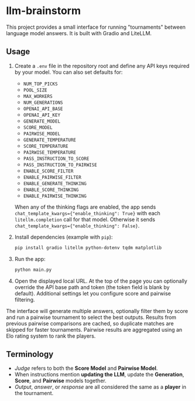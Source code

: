 # llm-brainstorm

This project provides a small interface for running "tournaments" between language model answers. It is built with Gradio and LiteLLM.

## Usage

1. Create a `.env` file in the repository root and define any API keys required by your model. You can also set defaults for:
   - `NUM_TOP_PICKS`
   - `POOL_SIZE`
   - `MAX_WORKERS`
   - `NUM_GENERATIONS`
   - `OPENAI_API_BASE`
   - `OPENAI_API_KEY`
   - `GENERATE_MODEL`
   - `SCORE_MODEL`
   - `PAIRWISE_MODEL`
   - `GENERATE_TEMPERATURE`
   - `SCORE_TEMPERATURE`
   - `PAIRWISE_TEMPERATURE`
   - `PASS_INSTRUCTION_TO_SCORE`
   - `PASS_INSTRUCTION_TO_PAIRWISE`
   - `ENABLE_SCORE_FILTER`
   - `ENABLE_PAIRWISE_FILTER`
   - `ENABLE_GENERATE_THINKING`
   - `ENABLE_SCORE_THINKING`
   - `ENABLE_PAIRWISE_THINKING`

   When any of the thinking flags are enabled, the app sends
   `chat_template_kwargs={"enable_thinking": True}` with each
   `litellm.completion` call for that model. Otherwise it sends
   `chat_template_kwargs={"enable_thinking": False}`.
2. Install dependencies (example with `pip`):
   ```bash
   pip install gradio litellm python-dotenv tqdm matplotlib
   ```
3. Run the app:
   ```bash
   python main.py
   ```
4. Open the displayed local URL. At the top of the page you can optionally override the API base path and token (the token field is blank by default). Additional settings let you configure score and pairwise filtering.

The interface will generate multiple answers, optionally filter them by score and run a pairwise tournament to select the best outputs. Results from previous pairwise comparisons are cached, so duplicate matches are skipped for faster tournaments. Pairwise results are aggregated using an Elo rating system to rank the players.

## Terminology

- *Judge* refers to both the **Score Model** and **Pairwise Model**.
- When instructions mention **updating the LLM**, update the **Generation**, **Score**, and **Pairwise** models together.
- *Output*, *answer*, or *response* are all considered the same as a **player** in the tournament.